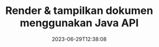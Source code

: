 ---
############################# Static ############################
layout: "landing"
date: 2023-06-29T12:38:08
draft: false

product: "Viewer"
product_tag: "viewer"
platform: "Java"
platform_tag: "java"

############################# Drop-down ############################
supported_platforms:
  items:
    # supported_platforms loop
    - title: ".NET"
      tag: "net"
    # supported_platforms loop
    - title: "Java"
      tag: "java"
    # supported_platforms loop
    - title: "Node.js"
      tag: "nodejs-java" 


############################# Head ############################
head_title: "API Penampil Dokumen Java, render Diagram HTML Gambar PDF Word Excel"
head_description: "Pustaka Penampil Dokumen untuk mengembangkan aplikasi Java yang secara asli merender, melihat, dan memanipulasi dokumen multi-format yang mendukung 180+ format file."

############################# Header ############################
title: "Render & tampilkan dokumen<br>menggunakan Java API"
description: "API Penampil yang kuat untuk merender 180+ format dokumen menjadi PDF, HTML, dan Gambar dengan opsi konfigurasi serbaguna."
words:
  for: "for"

actions:
  main: "Unduhan Maven Gratis"
  main_link: "https://releases.groupdocs.com/java/repo/com/groupdocs/groupdocs-viewer/"
  alt: "Perizinan"
  alt_link: "https://purchase.groupdocs.com/pricing/viewer/java"
  title: "Siap untuk memulai?"
  description: "Coba fitur GroupDocs.Viewer secara gratis atau minta lisensi"

release:
  title: "Versi {0} dirilis"
  notes: "Lihat apa yang baru"
  downloads: "Unduhan"
  link: "https://releases.groupdocs.com/viewer/java/release-notes/latest/"

code:
  title: "Render file PDF di Java"
  more: "Lebih banyak contoh"
  more_link: "https://github.com/groupdocs-viewer/GroupDocs.Viewer-for-Java"
  install: |
    <dependencies>
      <dependency>
        <groupId>com.groupdocs</groupId>
        <artifactId>groupdocs-viewer</artifactId>
        <version>{0}</version>
      </dependency>
    </dependencies>

    <repositories>
      <repository>
        <id>repository.groupdocs.com</id>
        <name>GroupDocs Repository</name>
        <url>https://repository.groupdocs.com/repo/</url>
      </repository>
    </repositories>
  content: |
    ```java {style=abap}
    // Buat Instansiasi Penampil 
    try (Viewer viewer = new Viewer("resume.pdf"))
    {
        // Tetapkan opsi HTML keluaran, satu file per halaman  
        HtmlViewOptions viewOptions = 
        HtmlViewOptions.forEmbeddedResources();

        // Render PDF ke HTML dengan sumber daya tertanam
        viewer.view(viewOptions);
    }
    ```
############################# Overview ############################
overview:
  enable: true
  title: "Sekilas tentang GroupDocs.Viewer"
  description: "API untuk merender, menampilkan, mengonversi dokumen, slide, diagram, dan banyak jenis dokumen lainnya dalam aplikasi Java"
  features:
    # feature loop
    - title: "Lihat dokumen secara efisien & andal"
      content: "Dengan GroupDocs.Viewer API Anda dapat secara efisien merender dokumen dari format apa pun yang didukung ke HTML, JPEG, PNG, dan PDF dengan opsi yang fleksibel dan kuat dengan tetap menjaga integritas konten dan struktur dokumen. GroupDocs.Viewer berfungsi pada platform Windows dan Linux."

    # feature loop
    - title: "Sebagian besar format file dan dokumen populer didukung"
      content: "Kami mendukung rendering lebih dari 180 format file dan dokumen paling populer yang mencakup Word, Excel, PDF, PowerPoint, keluarga format OpenDocument, Arsip, gambar Raster dan Vektor, e-Book, bahasa pemrograman dan markup, dan banyak jenis file lainnya, termasuk terenkripsi file dengan perlindungan kata sandi."

    # feature loop
    - title: "Keluaran yang dapat disesuaikan"
      content: "GroupDocs.Viewer memungkinkan tidak hanya untuk merender dokumen, tetapi juga untuk mengontrol bagaimana tepatnya, bagian dokumen mana yang harus dirender atau sekarang, bagaimana harus dirender, dan untuk menerapkan transformasi berbeda pada keluaran yang dirender."

    # feature loop
    - title: "UI Web untuk kerangka Spring"
      content: "Kami menyediakan paket UI sumber terbuka untuk kerangka Spring yang dapat ditambahkan ke proyek Anda dalam beberapa menit. Paket Viewer.UI berisi UI web berbasis Angular dan memberikan serangkaian API dan penyedia penyimpanan data yang berguna."

############################# Platforms ############################
platforms:
  enable: true
  title: "Independensi platform"
  description: "GroupDocs.Viewer untuk Java mendukung sistem operasi, kerangka kerja, dan manajer paket berikut"
  items:
    # platform loop
    - title: "Amazon"
      image: "amazon"
    # platform loop
    - title: "Docker"
      image: "docker"
    # platform loop
    - title: "Azure"
      image: "azure"
    # platform loop
    - title: "Eclipse"
      image: "eclipse"
    # platform loop
    - title: "IntelliJ"
      image: "intellij"
    # platform loop
    - title: "Windows"
      image: "windows"
    # platform loop
    - title: "Linux"
      image: "linux"
    # platform loop
    - title: "Maven"
      image: "maven"


############################# File formats ############################
formats:
  enable: true
  title: "Format file yang didukung"
  description: |
    GroupDocs.Viewer untuk Java mendukung operasi dengan [format file](https://docs.groupdocs.com/viewer/java/supported-document-formats/).
  groups:
    # group loop
    - color: "green"
      content: |
        ### Microsoft Office, OpenDocument dan format teks
        * **Word:** DOC, DOCX, DOCM, DOT, DOTX, DOTM, RTF, TXT
        * **Excel:** XLS, XLSX, XLSM, XLSB, XLTM, XLT, XLTM, XLTX
        * **PowerPoint:** PPT, PPTX, PPS, PPSX, PPSM, POT, POTM, POTX, PPTM        
        * **Project:** MPP, MPT, MPX
        * **Outlook:** MSG, EML, EMLX, PST, OST
        * **OneNote:** ONE
        * **OpenDocument:** ODT, OTT, ODS, ODP, OTP, OTS, ODG
        * **Fixed Page Layout:** PDF, TEX, XPS, OXPS
        * **e-Books:** EPUB, MOBI, DjVu
        * **Delimiter-Separated Values:** CSV, TSV
    # group loop
    - color: "blue"
      content: |
        ### Gambar, Grafik & Diagram
        * **Gambar raster:** BMP, GIF, JPG, PNG, TIFF, WebP, DNG, DIB, Jpeg2000 family
        * **Windows Icon:** ICO
        * **Scalable Vector Graphics:** SVG, CDR, CMX, IGS, SVGZ        
        * **Adobe Photoshop:** PSD, PSB        
        * **Stereo Lithography (3D Printing):** STL        
        * **Medical Imaging:** DICOM
        * **Plotter Documents:** PLT, HPG
        * **Autodesk Design Web Formats:** DWF, DWG
        * **AutoCAD Drawing:** DWT, IFC, STL, CF2        
      # group loop
    - color: "red"
      content: |
        ### Lainnya        
        * **jaring:** HTML, MHT, MHTML, XML
        * **Metafile:** WMF, EMF, CGM, EMZ, WMZ
        * **Visio:** VSD, VDX, VSS, VSSX, VSX, VST, VSTX, VTX, VSDX, VDW, VSTM, VSSM, VSDM
        * **Project:** MPP, MPT, MPX
        * **PostScript:** PS, EPS
        * **Arsip:** ZIP, TAR, BZ2, GZ, RAR, RAR5
        * **Lainnya:** VCF, VCARD, NUMBERS, NSF, OBJ
        * **C/C++/C# Files:** C, CC, C# , CPP, CXX, CS, H, HH, M, MM
        * **Java/JavaScript Files:** JAVA, JS, JSON, PROPERTIES

############################# Features ############################
features:
  enable: true
  title: "Fitur GroupDocs.Viewer"
  description: "Render, tampilkan, dan konversi PDF dan Dokumen Office dengan lancar"

  items:
    # feature loop
    - icon: "viewhtml"
      title: "Lihat dokumen dalam HTML"
      content: "Ubah dokumen jenis apa pun menjadi dokumen HTML dengan CSS dan SVG, yang dapat ditampilkan di browser web modern mana pun."

    # feature loop
    - icon: "rasterize"
      title: "Rasterisasi dokumen"
      content: "Rasterisasi format dokumen apa pun yang didukung ke gambar raster, dengan format gambar dan kualitas kompresi yang dapat disesuaikan."

    # feature loop
    - icon: "sourcecode"
      title: "Render dan sorot kode pemrograman"
      content: "Dukungan untuk semua bahasa pemrograman, skrip, dan markup populer, dengan kemampuan untuk mengurai dan menyorot sintaksisnya."

    # feature loop
    - icon: "convertpdf"
      title: "Konversikan ke PDF"
      content: "Dokumen format apa pun yang didukung dapat dengan mudah dikonversi dan disimpan ke PDF dengan opsi yang dapat disesuaikan."

    # feature loop
    - icon: "transform"
      title: "Terapkan transformasi"
      content: "Dokumen keluaran dapat diubah selama rendering - halaman dapat diputar dan/atau disusun ulang, dan tanda air teks dapat ditempatkan di atasnya."

    # feature loop
    - icon: "adjustment"
      title: "Penyesuaian keluaran HTML"
      content: "Dokumen HTML keluaran, yang dihasilkan oleh GroupDocs.Viewer, dapat disetel dengan sangat baik: diperbolehkan untuk menyimpan ke aliran atau file, dengan sumber daya eksternal atau tertanam, panggilan balik, dan sebagainya."

    # feature loop
    - icon: "complex"
      title: "Dukungan struktur dokumen yang kompleks"
      content: "GroupDocs.Viewer tidak hanya mendukung satu dokumen, tetapi juga file, yang secara internal berisi daftar atau struktur hierarki dokumen, seperti pesan email dengan lampiran, arsip ZIP dengan file internal di dalam folder, gambar TIFF multi-halaman, dan sebagainya."

    # feature loop
    - icon: "optimization"
      title: "Opsi pengoptimalan"
      content: "GroupDocs.Viewer berisi subsistem cache yang dapat disesuaikan, yang dapat mempercepat waktu pemuatan dengan menggunakan versi dokumen yang di-cache. Juga serangkaian opsi berbeda untuk format berbeda memungkinkan untuk mengecualikan beberapa bagian atau aspek dokumen yang tidak diperlukan dari rendering (font, lembar kerja tersembunyi, lampiran email) untuk mengoptimalkan kinerja keseluruhan"

    # feature loop
    - icon: "passwordprotected"
      title: "Dukungan dokumen yang dilindungi kata sandi"
      content: "GroupDocs.Viewer memungkinkan untuk membuka dokumen terenkripsi dari berbagai jenis: PDF, WordProcessing, Spreadsheet, Presentasi, dan lainnya, dengan menentukan kata sandi dalam opsi pemuatan."

############################# Code samples ############################
code_samples:
  enable: true
  title: "Contoh kode"
  description: "Beberapa kasus penggunaan GroupDocs.Viewer khas untuk operasi Java"
  items:
    # code sample loop
    - title: "Render DOCX ke HTML"
      content: |
        Properti kelas [HtmlViewOptions](https://reference.groupdocs.com/viewer/java/com.groupdocs.viewer.options/htmlviewoptions/) memungkinkan Anda mengontrol proses konversi, lebih lanjut tentang itu [di sini](https://docs.groupdocs.com/viewer/java/rendering-to-html/). Misalnya, Anda dapat menyematkan semua sumber daya eksternal dalam file HTML keluaran, memperkecil file keluaran, dan mengoptimalkannya untuk dicetak.
        {{< landing/code title="Java">}}
        ```java {style=abap}
        import com.groupdocs.viewer.Viewer;
        import com.groupdocs.viewer.options.HtmlViewOptions;

        // Buat Instansiasi Penampil
        try (Viewer viewer = new Viewer("resume.docx"))
        {
            // Tetapkan opsi HTML keluaran
            HtmlViewOptions options = 
            HtmlViewOptions.forEmbeddedResources();

            // Render DOCX ke HTML dengan sumber daya tertanam
            viewer.view(options);
        }
        ```
        {{< /landing/code >}}
    # code sample loop
    - title: "Ekspor PPTX ke PDF"
      content: |
        Buat instance kelas [PdfViewOptions](https://reference.groupdocs.com/viewer/java/com.groupdocs.viewer.options/pdfviewoptions/) dan teruskan ke [Viewer.View](https://reference.groupdocs.com/viewer/java/com.groupdocs.viewer/viewer/#view-com.groupdocs.viewer.options.ViewOptions-) metode untuk mengonversi file PowerPoint PPTX ke PDF. Properti kelas PdfViewOptions memungkinkan Anda mengontrol proses konversi. Misalnya, Anda dapat melindungi file PDF keluaran, menyusun ulang halamannya, dan menentukan kualitas gambar dokumen. Lihat [bagian dokumentasi berikut](https://docs.groupdocs.com/viewer/java/rendering-to-pdf/) untuk detailnya.
        {{< landing/code title="Java">}}
        ```java {style=abap}   
        import com.groupdocs.viewer.Viewer;
        import com.groupdocs.viewer.options.PdfViewOptions;

        // Buat Instansiasi Penampil
        try (Viewer viewer = new Viewer("presentation.pptx"))
        {            
            // Atur opsi keluaran PDF
            PdfViewOptions viewOptions = new PdfViewOptions();

            // Ekspor PPTX ke PDF
            viewer.view(viewOptions);
        }
        ```
        {{< /landing/code >}}
############################# Reviews ############################
# reviews:
# enable: true
# title: "Ulasan produk GroupDocs"
# description: "Jangan hanya percaya kata-kata kami begitu saja. Lihat apa yang dikatakan pengembang lain tentang API kami"

# items:
#   # review loop
#   - title: "GroupDocs.Viewer"
#     content: "Pelayanan prima dan produk unggulan. Mereka sangat membantu dan responsif selama proses implementasi GroupDocs.Viewer untuk .NET, dan sangat merekomendasikannya."
#     author: "Martin Lasarga"
#     company: "Product Manager at Axentria ECM by G.S.I."

#   # review loop
#   - title: "GroupDocs.Viewer"
#     content: "Setelah mengimplementasikan dan menggunakan GroupDocs.Viewer untuk .NET dalam proyek tersebut tampaknya berfungsi dengan baik. Saya telah menguji dengan banyak dokumen dan sejauh ini bagus. Semua yang saya berikan ditampilkan dengan baik dan terlihat sama bagusnya dengan penampil PDF atau MS Word."
#     author: "Mats Oustad"
#     company: "Senior Consultant/Partner at Novanet AS"
---